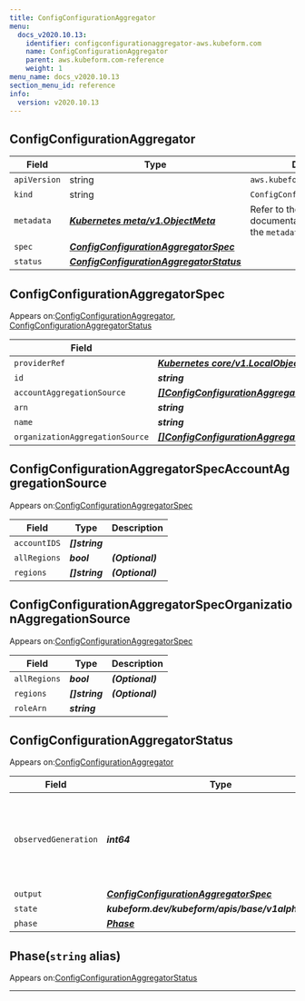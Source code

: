 ```yaml
---
title: ConfigConfigurationAggregator
menu:
  docs_v2020.10.13:
    identifier: configconfigurationaggregator-aws.kubeform.com
    name: ConfigConfigurationAggregator
    parent: aws.kubeform.com-reference
    weight: 1
menu_name: docs_v2020.10.13
section_menu_id: reference
info:
  version: v2020.10.13
---
```


## ConfigConfigurationAggregator
| Field | Type | Description |
| ------ | ----- | ----------- |
| `apiVersion` | string | `aws.kubeform.com/v1alpha1` |
|    `kind` | string | `ConfigConfigurationAggregator` |
| `metadata` | ***[Kubernetes meta/v1.ObjectMeta](https://kubernetes.io/docs/reference/generated/kubernetes-api/v1.13/#objectmeta-v1-meta)***|Refer to the Kubernetes API documentation for the fields of the `metadata` field.|
| `spec` | ***[ConfigConfigurationAggregatorSpec](#configconfigurationaggregatorspec)***||
| `status` | ***[ConfigConfigurationAggregatorStatus](#configconfigurationaggregatorstatus)***||
## ConfigConfigurationAggregatorSpec

Appears on:[ConfigConfigurationAggregator](#configconfigurationaggregator), [ConfigConfigurationAggregatorStatus](#configconfigurationaggregatorstatus)

| Field | Type | Description |
| ------ | ----- | ----------- |
| `providerRef` | ***[Kubernetes core/v1.LocalObjectReference](https://kubernetes.io/docs/reference/generated/kubernetes-api/v1.13/#localobjectreference-v1-core)***||
| `id` | ***string***||
| `accountAggregationSource` | ***[[]ConfigConfigurationAggregatorSpecAccountAggregationSource](#configconfigurationaggregatorspecaccountaggregationsource)***| ***(Optional)*** |
| `arn` | ***string***| ***(Optional)*** |
| `name` | ***string***||
| `organizationAggregationSource` | ***[[]ConfigConfigurationAggregatorSpecOrganizationAggregationSource](#configconfigurationaggregatorspecorganizationaggregationsource)***| ***(Optional)*** |
## ConfigConfigurationAggregatorSpecAccountAggregationSource

Appears on:[ConfigConfigurationAggregatorSpec](#configconfigurationaggregatorspec)

| Field | Type | Description |
| ------ | ----- | ----------- |
| `accountIDS` | ***[]string***||
| `allRegions` | ***bool***| ***(Optional)*** |
| `regions` | ***[]string***| ***(Optional)*** |
## ConfigConfigurationAggregatorSpecOrganizationAggregationSource

Appears on:[ConfigConfigurationAggregatorSpec](#configconfigurationaggregatorspec)

| Field | Type | Description |
| ------ | ----- | ----------- |
| `allRegions` | ***bool***| ***(Optional)*** |
| `regions` | ***[]string***| ***(Optional)*** |
| `roleArn` | ***string***||
## ConfigConfigurationAggregatorStatus

Appears on:[ConfigConfigurationAggregator](#configconfigurationaggregator)

| Field | Type | Description |
| ------ | ----- | ----------- |
| `observedGeneration` | ***int64***| ***(Optional)*** Resource generation, which is updated on mutation by the API Server.|
| `output` | ***[ConfigConfigurationAggregatorSpec](#configconfigurationaggregatorspec)***| ***(Optional)*** |
| `state` | ***kubeform.dev/kubeform/apis/base/v1alpha1.State***| ***(Optional)*** |
| `phase` | ***[Phase](#phase)***| ***(Optional)*** |
## Phase(`string` alias)

Appears on:[ConfigConfigurationAggregatorStatus](#configconfigurationaggregatorstatus)

---
